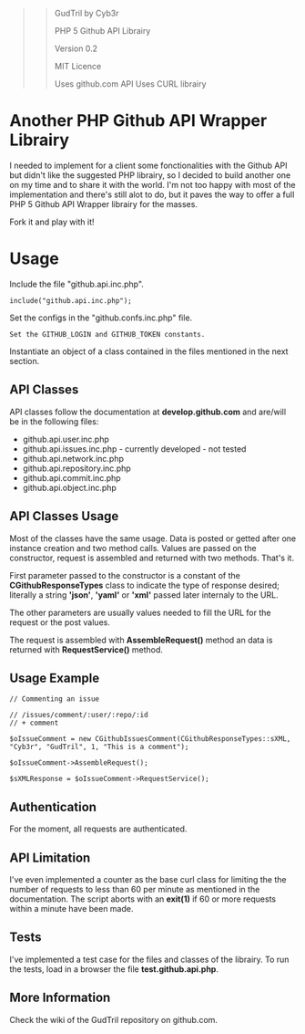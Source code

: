 >> GudTril by Cyb3r
>>
>> PHP 5 Github API Librairy
>>
>> Version 0.2
>>
>> MIT Licence
>>
>> Uses github.com API
>> Uses CURL librairy

# Another PHP Github API Wrapper Librairy

I needed to implement for a client some fonctionalities with the Github API but didn't like the suggested PHP librairy, so I decided to build another one on my time and to share it with the world. I'm not too happy with most of the implementation and there's still alot to do, but it paves the way to offer a full PHP 5 Github API Wrapper librairy for the masses.

Fork it and play with it!

# Usage

Include the file "github.api.inc.php".

    include("github.api.inc.php");

Set the configs in the "github.confs.inc.php" file.

    Set the GITHUB_LOGIN and GITHUB_TOKEN constants.

Instantiate an object of a class contained in the files mentioned in the next section.

## API Classes

API classes follow the documentation at **develop.github.com** and are/will be in the following files:

* github.api.user.inc.php
* github.api.issues.inc.php - currently developed - not tested
* github.api.network.inc.php
* github.api.repository.inc.php
* github.api.commit.inc.php
* github.api.object.inc.php

## API Classes Usage

Most of the classes have the same usage. Data is posted or getted after one instance creation and two method calls. Values are passed on the constructor, request is assembled and returned with two methods. That's it.

First parameter passed to the constructor is a constant of the **CGithubResponseTypes** class to indicate the type of response desired; literally a string **'json'**, **'yaml'** or **'xml'** passed later internaly to the URL.

The other parameters are usually values needed to fill the URL for the request or the post values.

The request is assembled with **AssembleRequest()** method an data is returned with **RequestService()** method.

## Usage Example

    // Commenting an issue

    // /issues/comment/:user/:repo/:id
    // + comment
    
    $oIssueComment = new CGithubIssuesComment(CGithubResponseTypes::sXML, "Cyb3r", "GudTril", 1, "This is a comment");

    $oIssueComment->AssembleRequest();

    $sXMLResponse = $oIssueComment->RequestService();

## Authentication

For the moment, all requests are authenticated.

## API Limitation

I've even implemented a counter as the base curl class for limiting the the number of requests to less than 60 per minute as mentioned in the documentation. The script aborts with an **exit(1)** if 60 or more requests within a minute have been made.

## Tests

I've implemented a test case for the files and classes of the librairy. To run the tests, load in a browser the file **test.github.api.php**.

## More Information

Check the wiki of the GudTril repository on github.com.